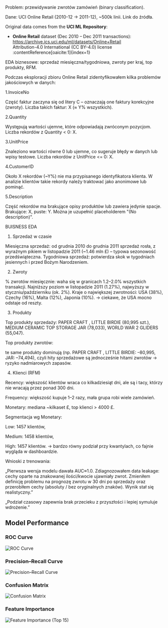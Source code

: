 Problem: przewidywanie zwrotów zamówień (binary classification).

Dane: UCI Online Retail (2010-12 → 2011-12), ~500k linii. Link do źródła.

Original data comes from the **UCI ML Repository**:

- **Online Retail** dataset (Dec 2010 – Dec 2011 transactions):  
https://archive.ics.uci.edu/ml/datasets/Online+Retail  
Attribution-4.0 International (CC BY-4.0) license :contentReference[oaicite:1]{index=1}

EDA biznesowe: sprzedaż miesięczna/tygodniowa, zwroty per kraj, top produkty, RFM.


Podczas eksploracji zbioru Online Retail zidentyfikowałem kilka problemów jakościowych w danych:

1.InvoiceNo

Część faktur zaczyna się od litery C – oznaczają one faktury korekcyjne (zwroty).
Liczba takich faktur: X (≈ Y% wszystkich).

2.Quantity

Występują wartości ujemne, które odpowiadają zwróconym pozycjom.
Liczba rekordów z Quantity < 0: X.

3.UnitPrice

Znaleziono wartości równe 0 lub ujemne, co sugeruje błędy w danych lub wpisy testowe.
Liczba rekordów z UnitPrice <= 0: X.

4.CustomerID

Około X rekordów (~Y%) nie ma przypisanego identyfikatora klienta.
W analizie klientów takie rekordy należy traktować jako anonimowe lub pominąć.

5.Description

Część rekordów ma brakujące opisy produktów lub zawiera jedynie spacje.
Brakujące: X, puste: Y.
Można je uzupełnić placeholderem "(No description)".



BUISNESS EDA
1. Sprzedaż w czasie

Miesięczna sprzedaż: od grudnia 2010 do grudnia 2011 sprzedaż rosła, z wyraźnym pikiem w listopadzie 2011 (~1.46 mln £) – typowa sezonowość przedświąteczna.
Tygodniowa sprzedaż: potwierdza skok w tygodniach jesiennych i przed Bożym Narodzeniem.

2. Zwroty

% zwrotów miesięcznie: waha się w granicach 1.2–2.0% wszystkich transakcji.
Najniższy poziom w listopadzie 2011 (1.27%), najwyższy w styczniu/październiku (ok. 2%).
Kraje o największej zwrotności: USA (38%), Czechy (16%), Malta (12%), Japonia (10%).
→ ciekawe, że USA mocno odstaje od reszty.

3. Produkty

Top produkty sprzedaży:
PAPER CRAFT , LITTLE BIRDIE (80,995 szt.),
MEDIUM CERAMIC TOP STORAGE JAR (78,033),
WORLD WAR 2 GLIDERS (55,047).

Top produkty zwrotów:

te same produkty dominują (np. PAPER CRAFT , LITTLE BIRDIE: –80,995, JAR: –74,494),
czyli hity sprzedażowe są jednocześnie hitami zwrotów → ryzyko nadmiarowych zapasów.

4. Klienci (RFM)

Recency: większość klientów wraca co kilkadziesiąt dni, ale są i tacy, którzy nie wracają przez ponad 300 dni.

Frequency: większość kupuje 1–2 razy, mała grupa robi wiele zamówień.

Monetary: mediana ~kilkaset £, top klienci > 4000 £.

Segmentacja wg Monetary:

Low: 1457 klientów,

Medium: 1458 klientów,

High: 1457 klientów.
→ bardzo równy podział przy kwantylach, co fajnie wygląda w dashboardzie.

Wnioski z trenowania:

„Pierwsza wersja modelu dawała AUC≈1.0. Zdiagnozowałem data leakage: cechy oparte na znakowanej ilości/kwocie ujawniały zwrot. Zmieniłem definicję problemu na prognozę zwrotu w 30 dni po sprzedaży oraz przerobiłem cechy (absoluty / bez oryginalnych znaków). Wynik stał się realistyczny.”

„Podział czasowy zapewnia brak przecieku z przyszłości i lepiej symuluje wdrożenie.”


## Model Performance

### ROC Curve
![ROC Curve](outputs/figs/roc_curve.png)

### Precision–Recall Curve
![Precision–Recall Curve](outputs/figs/pr_curve.png)

### Confusion Matrix
![Confusion Matrix](outputs/figs/confusion_matrix.png)

### Feature Importance
![Feature Importance (Top 15)](outputs/figs/feature_importance.png)

